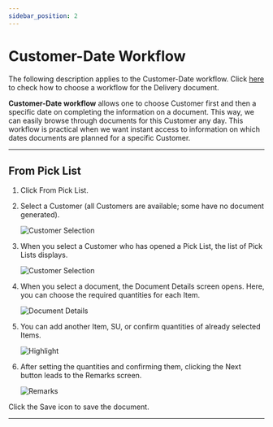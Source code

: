 ```yaml
---
sidebar_position: 2
---
```


# Customer-Date Workflow

The following description applies to the Customer-Date workflow. Click [here](default-workflow.md) to check how to choose a workflow for the Delivery document.

**Customer-Date workflow** allows one to choose Customer first and then a specific date on completing the information on a document. This way, we can easily browse through documents for this Customer any day. This workflow is practical when we want instant access to information on which dates documents are planned for a specific Customer.

---

## From Pick List

1. Click From Pick List.
2. Select a Customer (all Customers are available; some have no document generated).

    ![Customer Selection](./media/customer-selection.webp)
3. When you select a Customer who has opened a Pick List, the list of Pick Lists displays.

    ![Customer Selection](./media/customer-selection.webp)
4. When you select a document, the Document Details screen opens. Here, you can choose the required quantities for each Item.

    ![Document Details](./media/doc-det.webp)
5. You can add another Item, SU, or confirm quantities of already selected Items.

    ![Highlight](./media/doc-det-highlight.webp)
6. After setting the quantities and confirming them, clicking the Next button leads to the Remarks screen.

    ![Remarks](./media/delivery-remarks.webp)

Click the Save icon to save the document.

---

